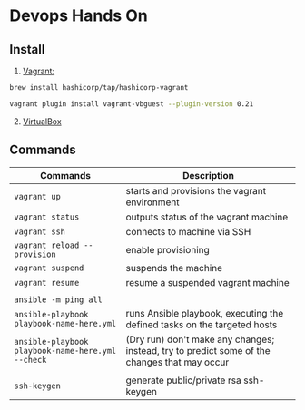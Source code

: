 # Devops Hands On

## Install 
1. [Vagrant:](https://developer.hashicorp.com/vagrant/docs/installation)
```bash
brew install hashicorp/tap/hashicorp-vagrant

vagrant plugin install vagrant-vbguest --plugin-version 0.21
```

2. [VirtualBox](https://www.virtualbox.org/)

## Commands

| Commands | Description|
|----------|------------|
| ```vagrant up``` | starts and provisions the vagrant environment|
| ```vagrant status``` | outputs status of the vagrant machine |
| ```vagrant ssh``` | connects to machine via SSH |
| ```vagrant reload --provision```| enable provisioning|
| ```vagrant suspend```| suspends the machine|
| ```vagrant resume```| resume a suspended vagrant machine|
|||
| ```ansible -m ping all``` | |
| ```ansible-playbook playbook-name-here.yml``` | runs Ansible playbook, executing the defined tasks on the targeted hosts |
| ```ansible-playbook playbook-name-here.yml --check``` | (Dry run) don't make any changes; instead, try to predict some of the changes that may occur |
|||
| ```ssh-keygen``` | generate public/private rsa ssh-keygen |


